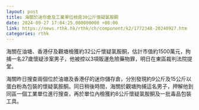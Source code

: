 ```yaml
---
layout: post
title: 海關於迷你倉及工業單位檢逾30公斤懷疑氯胺酮
date: 2024-09-27 17:04:25.000000000 +08:00
link: https://news.rthk.hk/rthk/ch/component/k2/1772348-20240927.htm
categories: rthk
---
```


海關在油塘、香港仔及觀塘檢獲約32公斤懷疑氯胺酮，估計市值約1500萬元，拘捕一名27歲懷疑涉案男子，他被控以3項販運危險藥物罪，明日在東區裁判法院提堂。

海關昨日搜查兩個位於油塘及香港仔的迷你儲存倉，分別發現約9公斤及15公斤以蛋白粉為包裝的懷疑氯胺酮。同日稍後時間，海關於觀塘拘捕這名男子，押解他到同區一個工業單位進行搜查，再於單位內檢獲約8公斤懷疑氯胺酮及一批毒品包裝工具。
